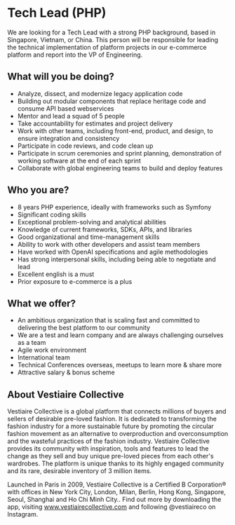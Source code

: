 # Tech Lead (PHP)

We are looking for a Tech Lead with a strong PHP background, based in Singapore, Vietnam, or China. This person will be responsible for leading the technical implementation of platform projects in our e-commerce platform and report into the VP of Engineering.

## What will you be doing?

* Analyze, dissect, and modernize legacy application code
* Building out modular components that replace heritage code and consume API based webservices
* Mentor and lead a squad of 5 people
* Take accountability for estimates and project delivery
* Work with other teams, including front-end, product, and design, to ensure integration and consistency
* Participate in code reviews, and code clean up 
* Participate in scrum ceremonies and sprint planning, demonstration of working software at the end of each sprint 
* Collaborate with global engineering teams to build and deploy features

## Who you are?

* 8 years PHP experience, ideally with frameworks such as Symfony
* Significant coding skills
* Exceptional problem-solving and analytical abilities
* Knowledge of current frameworks, SDKs, APIs, and libraries
* Good organizational and time-management skills
* Ability to work with other developers and assist team members
* Have worked with OpenAI specifications and agile methodologies
* Has strong interpersonal skills, including being able to negotiate and lead
* Excellent english is a must
* Prior exposure to e-commerce is a plus

## What we offer?

* An ambitious organization that is scaling fast and committed to delivering the best platform to our community
* We are a test and learn company and are always challenging ourselves as a team
* Agile work environment
* International team
* Technical Conferences overseas, meetups to learn more & share more
* Attractive salary & bonus scheme

## About Vestiaire Collective

Vestiaire Collective is a global platform that connects millions of buyers and sellers of desirable pre-loved fashion. It is dedicated to transforming the fashion industry for a more sustainable future by promoting the circular fashion movement as an alternative to overproduction and overconsumption and the wasteful practices of the fashion industry. Vestiaire Collective provides its community with inspiration, tools and features to lead the change as they sell and buy unique pre-loved pieces from each other's wardrobes. The platform is unique thanks to its highly engaged community and its rare, desirable inventory of 3 million items.

Launched in Paris in 2009, Vestiaire Collective is a Certified B Corporation® with offices in New York City, London, Milan, Berlin, Hong Kong, Singapore, Seoul, Shanghai and Ho Chi Minh City.. Find out more by downloading the app, visiting www.vestiairecollective.com and following @vestiaireco on Instagram.


